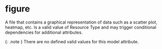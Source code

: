 # figure
A file that contains a graphical representation of data such as a scatter plot, heatmap, etc. Is a valid value of Resource Type and may trigger conditional dependencies for additional attributes.


{: .note }
There are no defined valid values for this model attribute.
